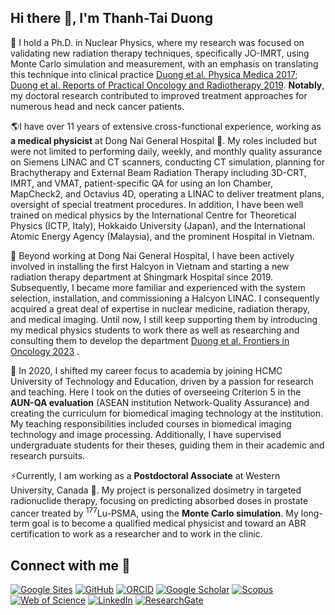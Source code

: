 ## Hi there 👋, I'm Thanh-Tai Duong
🌱 I hold a Ph.D. in Nuclear Physics, where my research was focused on validating new radiation therapy techniques, specifically JO-IMRT, using Monte Carlo simulation and measurement, with an emphasis on translating this technique into clinical practice [Duong et al. Physica Medica 2017](https://doi.org/10.1016/j.ejmp.2017.05.059); [Duong et al. Reports of Practical Oncology and Radiotherapy 2019](https://doi.org/10.1016/j.rpor.2018.11.004). **Notably**, my doctoral research contributed to improved treatment approaches for numerous head and neck cancer patients.

:earth_americas:I have over 11 years of extensive cross-functional experience, working as **a medical physicist** at Dong Nai General Hospital :hospital:. My roles included but were not limited to performing daily, weekly, and monthly quality assurance on Siemens LINAC and CT scanners, conducting CT simulation, planning for Brachytherapy and External Beam Radiation Therapy including 3D-CRT, IMRT, and VMAT, patient-specific QA for using an Ion Chamber, MapCheck2, and Octavius 4D, operating a LINAC to deliver treatment plans, oversight of special treatment procedures. In addition, I have been well trained on medical physics by the International Centre for Theoretical Physics (ICTP, Italy), Hokkaido University (Japan), and the International Atomic Energy Agency (Malaysia), and the prominent Hospital in Vietnam.

🔭 Beyond working at Dong Nai General Hospital, I have been actively involved in installing the first Halcyon in Vietnam and starting a new radiation therapy department at Shingmark Hospital since 2019. Subsequently, I became more familiar and experienced with the system selection, installation, and commissioning a Halcyon LINAC. I consequently acquired a great deal of expertise in nuclear medicine, radiation therapy, and medical imaging. Until now, I still keep supporting them by introducing my medical physics students to work there as well as researching and consulting them to develop the department [Duong et al. Frontiers in Oncology 2023](https://doi.org/10.3389/fonc.2023.1259416)
.

:apple: In 2020, I shifted my career focus to academia by joining HCMC University of Technology and Education, driven by a passion for research and teaching. Here I took on the duties of overseeing Criterion 5 in the **AUN-QA evaluation** (ASEAN institution Network-Quality Assurance) and creating the curriculum for biomedical imaging technology at the institution. My teaching responsibilities included courses in biomedical imaging technology and image processing. Additionally, I have supervised undergraduate students for their theses, guiding them in their academic and research pursuits.

⚡Currently, I am working as a **Postdoctoral Associate** at Western University, Canada :100:. My project is personalized dosimetry in targeted radionuclide therapy, focusing on predicting absorbed doses in prostate cancer treated by <sup>177</sup>Lu-PSMA, using the **Monte Carlo simulation**. My long-term goal is to become a qualified medical physicist and toward an ABR certification to work as a researcher and to work in the clinic.


## Connect with me 💬

[![Google Sites](https://img.shields.io/badge/-Google%20Sites-4285F4?style=flat-square&logo=Google%20Sites&logoColor=white)](https://sites.google.com/view/drduongthanhtai/home)
[![GitHub](https://img.shields.io/badge/-GitHub-181717?style=flat-square&logo=github&logoColor=white)](https://github.com/thanhtaiphys)
[![ORCID](https://img.shields.io/badge/-ORCID-A6CE39?style=flat-square&logo=ORCID&logoColor=white)](https://orcid.org/0000-0001-7276-8105)
[![Google Scholar](https://img.shields.io/badge/-Google%20Scholar-4285F4?style=flat-square&logo=Google%20Scholar&logoColor=white)](https://scholar.google.com/citations?hl=en&user=D_fwrx4AAAAJ&view_op=list_works&sortby=pubdate)
[![Scopus](https://img.shields.io/badge/-Scopus-00A676?style=flat-square&logo=Scopus&logoColor=white)](https://www.scopus.com/authid/detail.uri?authorId=57194330291)
[![Web of Science](https://img.shields.io/badge/-Web%20of%20Science-F58025?style=flat-square&logo=Web%20of%20Science&logoColor=white)](https://www.webofscience.com/wos/author/record/U-9445-2018)
[![LinkedIn](https://img.shields.io/badge/-LinkedIn-0077B5?style=flat-square&logo=LinkedIn&logoColor=white)](https://www.linkedin.com/in/drduongthanhtai/)
[![ResearchGate](https://img.shields.io/badge/-ResearchGate-00CCBB?style=flat-square&logo=ResearchGate&logoColor=white)](https://www.researchgate.net/profile/Duong-Thanh-Tai-2)


<!--
**thanhtaiphys/thanhtaiphys** is a ✨ _special_ ✨ repository because its `README.md` (this file) appears on your GitHub profile.

Here are some ideas to get you started:

- 🔭 I’m currently working on ...
- 🌱 I’m currently learning ...
- 👯 I’m looking to collaborate on ...
- 🤔 I’m looking for help with ...
- 💬 Ask me about ...
- 📫 How to reach me: ...
- 😄 Pronouns: ...
- ⚡ Fun fact: ...
-->
